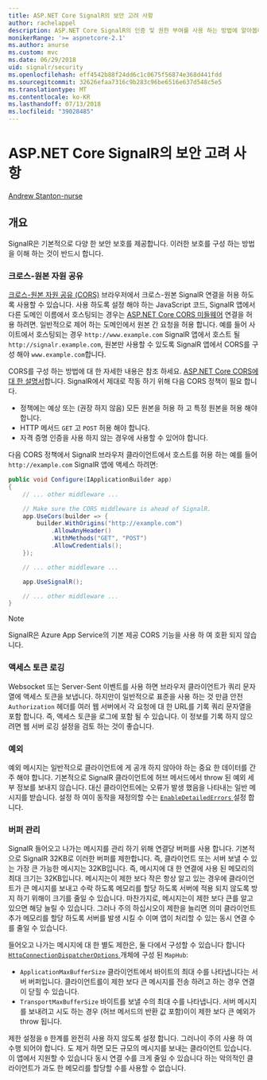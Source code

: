 ```yaml
---
title: ASP.NET Core SignalR의 보안 고려 사항
author: rachelappel
description: ASP.NET Core SignalR의 인증 및 권한 부여를 사용 하는 방법에 알아봅니다.
monikerRange: '>= aspnetcore-2.1'
ms.author: anurse
ms.custom: mvc
ms.date: 06/29/2018
uid: signalr/security
ms.openlocfilehash: eff4542b88f24dd6c1c0675f56874e368d441fdd
ms.sourcegitcommit: 32626efaa7316c9b283c96be6516e637d548c5e5
ms.translationtype: MT
ms.contentlocale: ko-KR
ms.lasthandoff: 07/13/2018
ms.locfileid: "39028485"
---
```

# <a name="security-considerations-in-aspnet-core-signalr"></a>ASP.NET Core SignalR의 보안 고려 사항

[Andrew Stanton-nurse](https://twitter.com/anurse)

## <a name="overview"></a>개요

SignalR은 기본적으로 다양 한 보안 보호를 제공합니다. 이러한 보호를 구성 하는 방법을 이해 하는 것이 반드시 합니다.

### <a name="cross-origin-resource-sharing"></a>크로스-원본 자원 공유

[크로스-원본 자원 공유 (CORS)](https://en.wikipedia.org/wiki/Cross-origin_resource_sharing) 브라우저에서 크로스-원본 SignalR 연결을 허용 하도록 사용할 수 있습니다. 사용 하도록 설정 해야 하는 JavaScript 코드, SignalR 앱에서 다른 도메인 이름에서 호스팅되는 경우는 [ASP.NET Core CORS 미들웨어](xref:security/cors) 연결을 허용 하려면. 일반적으로 제어 하는 도메인에서 원본 간 요청을 허용 합니다. 예를 들어 사이트에서 호스팅되는 경우 `http://www.example.com` SignalR 앱에서 호스트 될 `http://signalr.example.com`, 원본만 사용할 수 있도록 SignalR 앱에서 CORS를 구성 해야 `www.example.com`합니다.

CORS를 구성 하는 방법에 대 한 자세한 내용은 참조 하세요. [ASP.NET Core CORS에 대 한 설명서](xref:security/cors)합니다. SignalR에서 제대로 작동 하기 위해 다음 CORS 정책이 필요 합니다.

* 정책에는 예상 또는 (권장 하지 않음) 모든 원본을 허용 하 고 특정 원본을 허용 해야 합니다.
* HTTP 메서드 `GET` 고 `POST` 허용 해야 합니다.
* 자격 증명 인증을 사용 하지 않는 경우에 사용할 수 있어야 합니다.

다음 CORS 정책에서 SignalR 브라우저 클라이언트에서 호스트를 허용 하는 예를 들어 `http://example.com` SignalR 앱에 액세스 하려면:

```csharp
public void Configure(IApplicationBuilder app)
{
    // ... other middleware ...

    // Make sure the CORS middleware is ahead of SignalR.
    app.UseCors(builder => {
        builder.WithOrigins("http://example.com")
            .AllowAnyHeader()
            .WithMethods("GET", "POST")
            .AllowCredentials();
    });

    // ... other middleware ...

    app.UseSignalR();

    // ... other middleware ...
}
```

> [!NOTE]
> SignalR은 Azure App Service의 기본 제공 CORS 기능을 사용 하 여 호환 되지 않습니다.

### <a name="access-token-logging"></a>액세스 토큰 로깅

Websocket 또는 Server-Sent 이벤트를 사용 하면 브라우저 클라이언트가 쿼리 문자열에 액세스 토큰을 보냅니다. 하지만이 일반적으로 표준을 사용 하는 것 만큼 안전 `Authorization` 헤더를 여러 웹 서버에서 각 요청에 대 한 URL를 기록 쿼리 문자열을 포함 합니다. 즉, 액세스 토큰을 로그에 포함 될 수 있습니다. 이 정보를 기록 하지 않으려면 웹 서버 로깅 설정을 검토 하는 것이 좋습니다.

### <a name="exceptions"></a>예외

예외 메시지는 일반적으로 클라이언트에 게 공개 하지 않아야 하는 중요 한 데이터를 간주 해야 합니다. 기본적으로 SignalR 클라이언트에 허브 메서드에서 throw 된 예외 세부 정보를 보내지 않습니다. 대신 클라이언트에는 오류가 발생 했음을 나타내는 일반 메시지를 받습니다. 설정 하 여이 동작을 재정의할 수는 [ `EnableDetailedErrors` ](xref:signalr/configuration#configure-server-options) 설정 합니다.

### <a name="buffer-management"></a>버퍼 관리

SignalR 들어오고 나가는 메시지를 관리 하기 위해 연결당 버퍼를 사용 합니다. 기본적으로 SignalR 32KB로 이러한 버퍼를 제한합니다. 즉, 클라이언트 또는 서버 보낼 수 있는 가장 큰 가능한 메시지는 32KB입니다. 즉, 메시지에 대 한 연결에 사용 된 메모리의 최대 크기는 32KB입니다. 메시지는이 제한 보다 작은 항상 알고 있는 경우에 클라이언트가 큰 메시지를 보내고 수락 하도록 메모리를 할당 하도록 서버에 적용 되지 않도록 방지 하기 위해이 크기를 줄일 수 있습니다. 마찬가지로, 메시지는이 제한 보다 큰를 알고 있으면 해당 늘릴 수 있습니다. 그러나 주의 하십시오이 제한을 늘리면 의미 클라이언트 추가 메모리를 할당 하도록 서버를 발생 시킬 수 이며 앱이 처리할 수 있는 동시 연결 수를 줄일 수 있습니다.

들어오고 나가는 메시지에 대 한 별도 제한은, 둘 다에서 구성할 수 있습니다 합니다 [ `HttpConnectionDispatcherOptions` ](xref:signalr/configuration#configure-server-options) 개체에 구성 된 `MapHub`:

* `ApplicationMaxBufferSize` 클라이언트에서 바이트의 최대 수를 나타냅니다는 서버 버퍼입니다. 클라이언트를이 제한 보다 큰 메시지를 전송 하려고 하는 경우 연결이 닫힐 수 있습니다.
* `TransportMaxBufferSize` 바이트를 보낼 수의 최대 수를 나타냅니다. 서버 메시지를 보내려고 시도 하는 경우 (허브 메서드의 반환 값 포함)이이 제한 보다 큰 예외가 throw 됩니다.

제한 설정을 `0` 한계를 완전히 사용 하지 않도록 설정 합니다. 그러나이 주의 사용 하 여 수행 되어야 합니다. 도 제거 하면 모든 규모의 메시지를 보내는 클라이언트 있습니다. 이 앱에서 지원할 수 있습니다 동시 연결 수를 크게 줄일 수 있습니다 하는 악의적인 클라이언트가 과도 한 메모리를 할당할 수를 사용할 수 없습니다.
